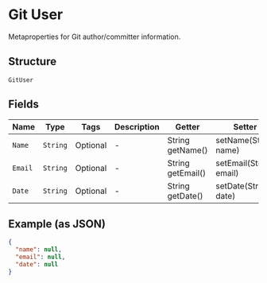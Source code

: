 
# Git User

Metaproperties for Git author/committer information.

## Structure

`GitUser`

## Fields

| Name | Type | Tags | Description | Getter | Setter |
|  --- | --- | --- | --- | --- | --- |
| `Name` | `String` | Optional | - | String getName() | setName(String name) |
| `Email` | `String` | Optional | - | String getEmail() | setEmail(String email) |
| `Date` | `String` | Optional | - | String getDate() | setDate(String date) |

## Example (as JSON)

```json
{
  "name": null,
  "email": null,
  "date": null
}
```

